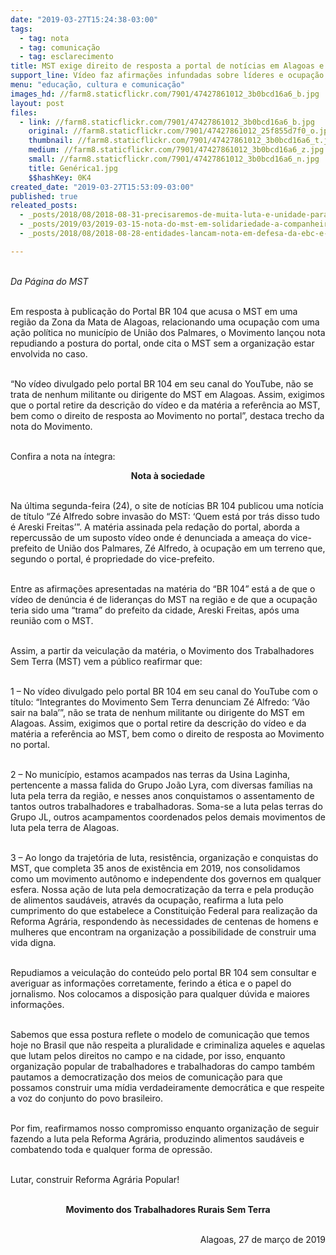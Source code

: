 ```yaml
---
date: "2019-03-27T15:24:38-03:00"
tags:
  - tag: nota
  - tag: comunicação
  - tag: esclarecimento
title: MST exige direito de resposta a portal de notícias em Alagoas e lança nota à sociedade
support_line: Vídeo faz afirmações infundadas sobre líderes e ocupação do Movimento dos Sem Terra
menu: "educação, cultura e comunicação"
images_hd: //farm8.staticflickr.com/7901/47427861012_3b0bcd16a6_b.jpg
layout: post
files:
  - link: //farm8.staticflickr.com/7901/47427861012_3b0bcd16a6_b.jpg
    original: //farm8.staticflickr.com/7901/47427861012_25f855d7f0_o.jpg
    thumbnail: //farm8.staticflickr.com/7901/47427861012_3b0bcd16a6_t.jpg
    medium: //farm8.staticflickr.com/7901/47427861012_3b0bcd16a6_z.jpg
    small: //farm8.staticflickr.com/7901/47427861012_3b0bcd16a6_n.jpg
    title: Genérica1.jpg
    $$hashKey: 0K4
created_date: "2019-03-27T15:53:09-03:00"
published: true
releated_posts:
  - _posts/2018/08/2018-08-31-precisaremos-de-muita-luta-e-unidade-para-abrir-um-novo-periodo-de-democracia.md
  - _posts/2019/03/2019-03-15-nota-do-mst-em-solidariedade-a-companheira-valeria-reitora-da-ufal-e-sua-gestao.md
  - _posts/2018/08/2018-08-28-entidades-lancam-nota-em-defesa-da-ebc-e-contra-as-ameacas-de-extincao-da-empresa.md

---
```

<p><br />
<em>Da P&aacute;gina do MST</em><br />
&nbsp;</p>

<p>Em resposta &agrave; publica&ccedil;&atilde;o do Portal BR 104 que acusa o MST em uma regi&atilde;o da Zona da Mata de Alagoas, relacionando uma ocupa&ccedil;&atilde;o com uma a&ccedil;&atilde;o pol&iacute;tica no munic&iacute;pio de Uni&atilde;o dos Palmares, o Movimento lan&ccedil;ou nota repudiando a postura do portal, onde cita o MST sem a organiza&ccedil;&atilde;o estar envolvida no caso.</p>

<p><br />
&ldquo;No v&iacute;deo divulgado pelo portal BR 104 em seu canal do YouTube, n&atilde;o se trata de nenhum militante ou dirigente do MST em Alagoas. Assim, exigimos que o portal retire da descri&ccedil;&atilde;o do v&iacute;deo e da mat&eacute;ria a refer&ecirc;ncia ao MST, bem como o direito de resposta ao Movimento no portal&rdquo;, destaca trecho da nota do Movimento.</p>

<p><br />
Confira a nota na &iacute;ntegra:</p>

<p style="text-align: center;"><strong>Nota &agrave; sociedade</strong><br />
&nbsp;</p>

<p>Na &uacute;ltima segunda-feira (24), o site de not&iacute;cias BR 104 publicou uma not&iacute;cia de t&iacute;tulo &ldquo;Z&eacute; Alfredo sobre invas&atilde;o do MST: &lsquo;Quem est&aacute; por tr&aacute;s disso tudo &eacute; Areski Freitas&rsquo;&rdquo;. A mat&eacute;ria assinada pela reda&ccedil;&atilde;o do portal, aborda a repercuss&atilde;o de um suposto v&iacute;deo onde &eacute; denunciada a amea&ccedil;a do vice-prefeito de Uni&atilde;o dos Palmares, Z&eacute; Alfredo, &agrave; ocupa&ccedil;&atilde;o em um terreno que, segundo o portal, &eacute; propriedade do vice-prefeito.</p>

<p><br />
Entre as afirma&ccedil;&otilde;es apresentadas na mat&eacute;ria do &ldquo;BR 104&rdquo; est&aacute; a de que o v&iacute;deo de den&uacute;ncia &eacute; de lideran&ccedil;as do MST na regi&atilde;o e de que a ocupa&ccedil;&atilde;o teria sido uma &ldquo;trama&rdquo; do prefeito da cidade, Areski Freitas, ap&oacute;s uma reuni&atilde;o com o MST.</p>

<p><br />
Assim, a partir da veicula&ccedil;&atilde;o da mat&eacute;ria, o Movimento dos Trabalhadores Sem Terra (MST) vem a p&uacute;blico reafirmar que:</p>

<p><br />
1 &ndash; No v&iacute;deo divulgado pelo portal BR 104 em seu canal do YouTube com o t&iacute;tulo: &ldquo;Integrantes do Movimento Sem Terra denunciam Z&eacute; Alfredo: &lsquo;V&atilde;o sair na bala&rsquo;&rdquo;, n&atilde;o se trata de nenhum militante ou dirigente do MST em Alagoas. Assim, exigimos que o portal retire da descri&ccedil;&atilde;o do v&iacute;deo e da mat&eacute;ria a refer&ecirc;ncia ao MST, bem como o direito de resposta ao Movimento no portal.</p>

<p><br />
2 &ndash; No munic&iacute;pio, estamos acampados nas terras da Usina Laginha, pertencente a massa falida do Grupo Jo&atilde;o Lyra, com diversas fam&iacute;lias na luta pela terra da regi&atilde;o, e nesses anos conquistamos o assentamento de tantos outros trabalhadores e trabalhadoras. Soma-se a luta pelas terras do Grupo JL, outros acampamentos coordenados pelos demais movimentos de luta pela terra de Alagoas.</p>

<p><br />
3 &ndash; Ao longo da trajet&oacute;ria de luta, resist&ecirc;ncia, organiza&ccedil;&atilde;o e conquistas do MST, que completa 35 anos de exist&ecirc;ncia em 2019, nos consolidamos como um movimento aut&ocirc;nomo e independente dos governos em qualquer esfera. Nossa a&ccedil;&atilde;o de luta pela democratiza&ccedil;&atilde;o da terra e pela produ&ccedil;&atilde;o de alimentos saud&aacute;veis, atrav&eacute;s da ocupa&ccedil;&atilde;o, reafirma a luta pelo cumprimento do que estabelece a Constitui&ccedil;&atilde;o Federal para realiza&ccedil;&atilde;o da Reforma Agr&aacute;ria, respondendo &agrave;s necessidades de centenas de homens e mulheres que encontram na organiza&ccedil;&atilde;o a possibilidade de construir uma vida digna.</p>

<p><br />
Repudiamos a veicula&ccedil;&atilde;o do conte&uacute;do pelo portal BR 104 sem consultar e averiguar as informa&ccedil;&otilde;es corretamente, ferindo a &eacute;tica e o papel do jornalismo. Nos colocamos a disposi&ccedil;&atilde;o para qualquer d&uacute;vida e maiores informa&ccedil;&otilde;es.</p>

<p><br />
Sabemos que essa postura reflete o modelo de comunica&ccedil;&atilde;o que temos hoje no Brasil que n&atilde;o respeita a pluralidade e criminaliza aqueles e aquelas que lutam pelos direitos no campo e na cidade, por isso, enquanto organiza&ccedil;&atilde;o popular de trabalhadores e trabalhadoras do campo tamb&eacute;m pautamos a democratiza&ccedil;&atilde;o dos meios de comunica&ccedil;&atilde;o para que possamos construir uma m&iacute;dia verdadeiramente democr&aacute;tica e que respeite a voz do conjunto do povo brasileiro.</p>

<p><br />
Por fim, reafirmamos nosso compromisso enquanto organiza&ccedil;&atilde;o de seguir fazendo a luta pela Reforma Agr&aacute;ria, produzindo alimentos saud&aacute;veis e combatendo toda e qualquer forma de opress&atilde;o.</p>

<p><br />
Lutar, construir Reforma Agr&aacute;ria Popular!</p>

<p style="text-align: center;"><br />
<strong>Movimento dos Trabalhadores Rurais Sem Terra</strong></p>

<p style="text-align: right;"><br />
Alagoas, 27 de mar&ccedil;o de 2019</p>
